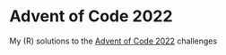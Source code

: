 # Advent of Code 2022
 My (R) solutions to the [Advent of Code 2022](https://adventofcode.com/) challenges
